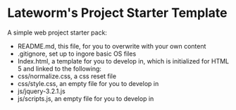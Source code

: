# Lateworm's Project Starter Template
A simple web project starter pack:

- README.md, this file, for you to overwrite with your own content
- .gitignore, set up to ingore basic OS files
- Index.html, a template for you to develop in, which is initialized for HTML 5 and linked to the following:
- css/normalize.css, a css reset file
- css/style.css, an empty file for you to develop in
- js/jquery-3.2.1.js
- js/scripts.js, an empty file for you to develop in

